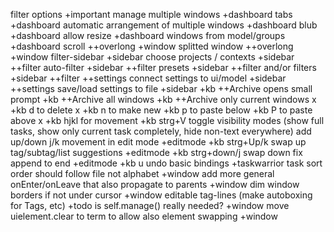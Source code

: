 filter options +important
manage multiple windows +dashboard
tabs +dashboard
automatic arrangement of multiple windows +dashboard
blub +dashboard
allow resize +dashboard
windows from model/groups +dashboard
scroll ++overlong +window
splitted window ++overlong +window
filter-sidebar +sidebar
choose projects / contexts +sidebar ++filter
auto-filter +sidebar ++filter
presets +sidebar ++filter
and/or filters +sidebar ++filter
++settings connect settings to ui/model +sidebar
++settings save/load settings to file +sidebar
+kb ++Archive opens small prompt
+kb ++Archive all windows
+kb ++Archive only current windows
x +kb d to delete
x +kb n to make new
+kb p to paste below
+kb P to paste above
x +kb hjkl for movement
+kb strg+V toggle visibility modes (show full tasks, show only current task completely, hide non-text everywhere)
add up/down j/k movement in edit mode +editmode
+kb strg+Up/k swap up
tag/subtag/list suggestions +editmode
+kb strg+down/j swap down
fix append to end +editmode
+kb u undo
basic bindings +taskwarrior
task sort order should follow file not alphabet +window
add more general onEnter/onLeave that also propagate to parents +window
dim window borders if not under cursor +window
editable tag-lines (make autoboxing for Tags, etc) +todo
is self.manage() really needed? +window
move uielement.clear to term to allow also element swapping +window
